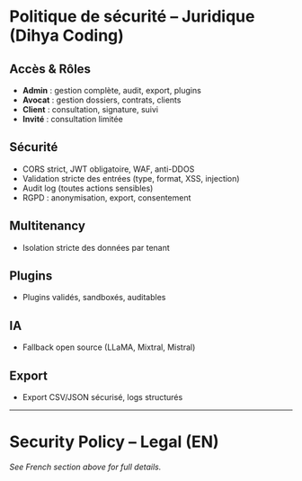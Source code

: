 # Politique de sécurité – Juridique (Dihya Coding)

## Accès & Rôles
- **Admin** : gestion complète, audit, export, plugins
- **Avocat** : gestion dossiers, contrats, clients
- **Client** : consultation, signature, suivi
- **Invité** : consultation limitée

## Sécurité
- CORS strict, JWT obligatoire, WAF, anti-DDOS
- Validation stricte des entrées (type, format, XSS, injection)
- Audit log (toutes actions sensibles)
- RGPD : anonymisation, export, consentement

## Multitenancy
- Isolation stricte des données par tenant

## Plugins
- Plugins validés, sandboxés, auditables

## IA
- Fallback open source (LLaMA, Mixtral, Mistral)

## Export
- Export CSV/JSON sécurisé, logs structurés

---

# Security Policy – Legal (EN)

*See French section above for full details.*
